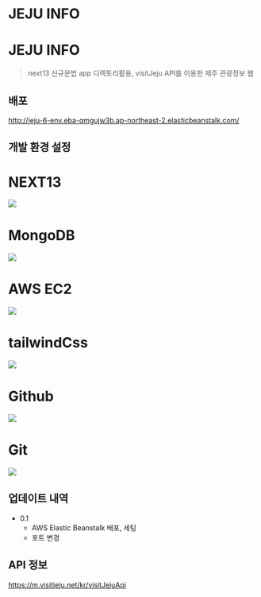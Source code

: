 JEJU INFO 
=============
# JEJU INFO
> next13 신규문법 app 디렉토리활용, visitJeju API를 이용한 제주 관광정보 웹


## 배포

http://jeju-6-env.eba-qmgujw3b.ap-northeast-2.elasticbeanstalk.com/


## 개발 환경 설정

# NEXT13
<img src="https://img.shields.io/badge/nextdotjs-#000000?style=for-the-badge&logo=nextdotjs&logoColor=black">

# MongoDB
<img src="https://img.shields.io/badge/mongodb-#47A248?style=for-the-badge&logo=mongodb&logoColor=white">

# AWS EC2
<img src="https://img.shields.io/badge/amazonec2-#FF9900?style=for-the-badge&logo=amazonec2&logoColor=white">

# tailwindCss
<img src="https://img.shields.io/badge/tailwindcss-#06B6D4?style=for-the-badge&logo=tailwindcss&logoColor=white">

# Github
<img src="https://img.shields.io/badge/github-181717?style=for-the-badge&logo=github&logoColor=white">

# Git
<img src="https://img.shields.io/badge/git-F05032?style=for-the-badge&logo=git&logoColor=white">
 


## 업데이트 내역

* 0.1
    * AWS Elastic Beanstalk 배포, 세팅
    * 포트 변경
    
## API 정보

https://m.visitjeju.net/kr/visitJejuApi


